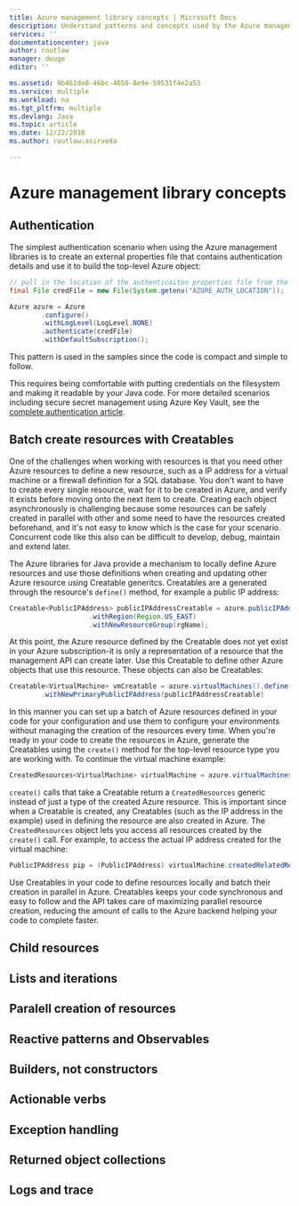 ```yaml
---
title: Azure management library concepts | Microsoft Docs
description: Understand patterns and concepts used by the Azure management libraries for Java
services: ''
documentationcenter: java
author: routlaw
manager: douge
editor: ''

ms.assetid: 9b461de8-46bc-4650-8e9e-59531f4e2a53
ms.service: multiple
ms.workload: na
ms.tgt_pltfrm: multiple
ms.devlang: Java
ms.topic: article
ms.date: 12/22/2016
ms.author: routlaw;asirveda

---
```


# Azure management library concepts

## Authentication

The simplest authentication scenario when using the Azure management libraries is to create an external properties file that contains authentication details and use it to build the top-level Azure object:

```java
// pull in the location of the authenticaiton properties file from the environment 
final File credFile = new File(System.getenv("AZURE_AUTH_LOCATION"));

Azure azure = Azure
        .configure()
        .withLogLevel(LogLevel.NONE)
        .authenticate(credFile)
        .withDefaultSubscription();
```

This pattern is used in the samples since the code is compact and simple to follow.

This requires being comfortable with putting credentials on the filesystem and making it readable by your Java code. For more detailed scenarios including secure secret management using Azure Key Vault, see the [complete authentication article](authentication.md).

## Batch create resources with Creatables

One of the challenges when working with resources is that you need other Azure resources to define a new resource, such as a IP address for a virtual machine or a firewall definition for a SQL database. 
You don't want to have to create every single resource, wait for it to be created in Azure,  and verify it exists before moving onto the next item to create. Creating each object asynchronously is challenging because some resources can be safely created in parallel with other and some need to have the resources created beforehand, and it's not easy to know which is the case for your scenario. Concurrent code like this also can be difficult to develop, debug, maintain and extend later.

The Azure libraries for Java provide a mechanism to locally define Azure resources and use those definitions when creating and updating other Azure resource using Creatable generitcs. Creatables are a  generated through the resource's `define()` method, for example a public IP address:

```java
Creatable<PublicIPAddress> publicIPAddressCreatable = azure.publicIPAddresses().define(publicIPAddressName2)
                    .withRegion(Region.US_EAST)
                    .withNewResourceGroup(rgName);
```

At this point, the Azure resource defined by the Creatable does not yet exist in your Azure subscription-it is only a representation of a resource that the management API can create later. Use this Creatable to define other Azure objects that use this resource. These objects can also be Creatables:

```java
Creatable<VirtualMachine> vmCreatable = azure.virtualMachines().define("creatableVM")
        .withNewPrimaryPublicIPAddress(publicIPAddressCreatable)
```

In this manner you can set up a batch of Azure resources defined in your code for your configuration and use them to configure your environments without managing the creation of the resources every time. When you're ready in your code to create the resources in Azure, generate the Creatables using the `create()` method for the top-level resource type you are working with. To continue the virtual machine example:

```java
CreatedResources<VirtualMachine> virtualMachine = azure.virtualMachines().create(vmCreatable);
```

`create()` calls that take a Creatable return a `CreatedResources` generic instead of just a type of the created Azure resource. This is important since when a Creatable is created, any Creatables (such as the IP address in the example) used in defining the resource are also created in Azure. The `CreatedResources` object lets you access all resources created by the `create()` call. For example, to access the actual IP address created for the virtual machine:

```java
PublicIPAddress pip = (PublicIPAddress) virtualMachine.createdRelatedResource(publicIPAddressCreatable.key());
```

Use Creatables in your code to define resources locally and batch their creation in parallel in Azure. Creatables keeps your code synchronous and easy to follow and the API takes care of maximizing parallel resource creation, reducing the amount of calls to the Azure backend helping your code to complete faster.

## Child resources



## Lists and iterations

## Paralell creation of resources

## Reactive patterns and Observables

## Builders, not constructors

## Actionable verbs

## Exception handling

## Returned object collections

## Logs and trace
